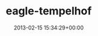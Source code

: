 ---
title:		"eagle-tempelhof"
mediatype:		"upload"
description:		"TBC"
date:		"2013-02-15 15:34:29+00:00"
album:		"city"
filename:		"eagle-tempelhof.md"
series:		""
cl_public_id:		"city/eagle-tempelhof"
cl_version:		1497000262
format:		"tiff"
bytes:		5887728
width:		2174
height:		1440
exposure_mode:		"Auto"
program:		"Aperture-priority AE"
aperture:		"2.8"
focal_length:		"35.0 mm"
iso:		"200"
shutter_speed:		"1/250"
metering:		"Center-weighted average"
flash:		"Off, Did not fire"
white_balance:		"As Shot"
colour_temp:		"5900"
has_crop:		"false"
orientation:		"Horizontal (normal)"
camera_model:		"NIKON D7000"
lens_info:		"35mm f/1.8"
artist:		"Matt Finucane"
x_resolution:		"300"
y_resolution:		"300"
---